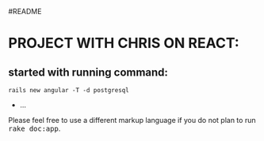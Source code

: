 #README

# PROJECT WITH CHRIS ON REACT:

## started with running command:
```shell
rails new angular -T -d postgresql
```

* ...


Please feel free to use a different markup language if you do not plan to run
<tt>rake doc:app</tt>.
